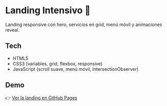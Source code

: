 # Landing Intensivo 🚀

Landing responsive con hero, servicios en grid, menú móvil y animaciones reveal.

## Tech
- HTML5
- CSS3 (variables, grid, flexbox, responsive)
- JavaScript (scroll suave, menú móvil, IntersectionObserver)

## Demo
👉 [Ver la landing en GitHub Pages]([https://tu-usuario.github.io/landing-intensivo/](https://alexvbxdxd-tech.github.io/landing-intensivo/))
